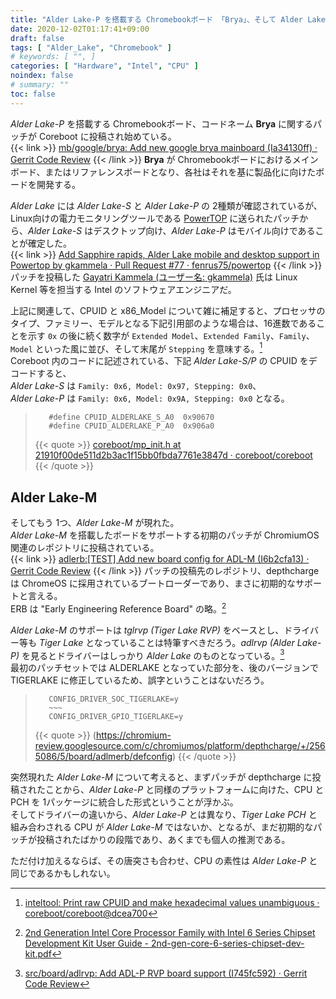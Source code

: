 ```yaml
---
title: "Alder Lake-P を搭載する Chromebookボード 「Brya」、そして Alder Lake-M"
date: 2020-12-02T01:17:41+09:00
draft: false
tags: [ "Alder_Lake", "Chromebook" ]
# keywords: [ "", ]
categories: [ "Hardware", "Intel", "CPU" ]
noindex: false
# summary: ""
toc: false
---
```


*Alder Lake-P* を搭載する Chromebookボード、コードネーム **Brya** に関するパッチが Coreboot に投稿され始めている。  
{{< link >}} [mb/google/brya: Add new google brya mainboard (Ia34130ff) · Gerrit Code Review](https://review.coreboot.org/c/coreboot/+/47819) {{< /link >}}
**Brya** が Chromebookボードにおけるメインボード、またはリファレンスボードとなり、各社はそれを基に製品化に向けたボードを開発する。  

*Alder Lake* には *Alder Lake-S* と *Alder Lake-P* の 2種類が確認されているが、Linux向けの電力モニタリングツールである [PowerTOP](https://github.com/fenrus75/powertop) に送られたパッチから、*Alder Lake-S* はデスクトップ向け、*Alder Lake-P* はモバイル向けであることが確定した。  
{{< link >}} [Add Sapphire rapids, Alder Lake mobile and desktop support in Powertop by gkammela · Pull Request #77 · fenrus75/powertop](https://github.com/fenrus75/powertop/pull/77) {{< /link >}}
パッチを投稿した [Gayatri Kammela (ユーザー名: gkammela)](https://github.com/gkammela) 氏は Linux Kernel 等を担当する Intel のソフトウェアエンジニアだ。  

上記に関連して、CPUID と x86\_Model について雑に補足すると、プロセッサのタイプ、ファミリー、モデルとなる下記引用部のような場合は、16進数であることを示す `0x` の後に続く数字が `Extended Model`、`Extended Family`、`Family`、`Model` といった風に並び、そして末尾が `Stepping` を意味する。[^coreboot-cpuid]  
Coreboot 内のコードに記述されている、下記 *Alder Lake-S/P* の CPUID をデコードすると、   
*Alder Lake-S* は `Family: 0x6, Model: 0x97, Stepping: 0x0`、  
*Alder Lake-P* は `Family: 0x6, Model: 0x9A, Stepping: 0x0` となる。  


 >        #define CPUID_ALDERLAKE_S_A0	0x90670
 >        #define CPUID_ALDERLAKE_P_A0	0x906a0
 >
 > {{< quote >}} [coreboot/mp_init.h at 21910f00de511d2b3ac1f15bb0fbda7761e3847d · coreboot/coreboot](https://github.com/coreboot/coreboot/blob/21910f00de511d2b3ac1f15bb0fbda7761e3847d/src/soc/intel/common/block/include/intelblocks/mp_init.h#L47) {{< /quote >}}

[^coreboot-cpuid]: [inteltool: Print raw CPUID and make hexadecimal values unambiguous · coreboot/coreboot@dcea700](https://github.com/coreboot/coreboot/commit/dcea700762bc97bd7fcabf2e960d47805129aeb1?branch=dcea700762bc97bd7fcabf2e960d47805129aeb1&diff=unified)


## Alder Lake-M

そしてもう 1つ、*Alder Lake-M* が現れた。  
*Alder Lake-M* を搭載したボードをサポートする初期のパッチが ChromiumOS関連のレポジトリに投稿されている。  
{{< link >}} [adlerb:[TEST] Add new board config for ADL-M (I6b2cfa13) · Gerrit Code Review](https://chromium-review.googlesource.com/c/chromiumos/platform/depthcharge/+/2565086/) {{< /link >}}
パッチの投稿先のレポジトリ、depthcharge は ChromeOS に採用されているブートローダーであり、まさに初期的なサポートと言える。  
ERB は "Early Engineering Reference Board" の略。[^erb]  

[^erb]: [2nd Generation Intel Core Processor Family with Intel 6 Series Chipset Development Kit User Guide - 2nd-gen-core-6-series-chipset-dev-kit.pdf](https://www.intel.com/content/dam/www/public/us/en/documents/guides/2nd-gen-core-6-series-chipset-dev-kit.pdf)

*Alder Lake-M* のサポートは *tglrvp (Tiger Lake RVP)* をベースとし、ドライバー等も *Tiger Lake* となっていることは特筆すべきだろう。*adlrvp (Alder Lake-P)* を見るとドライバーはしっかり *Alder Lake* のものとなっている。[^adlrvp]  
最初のパッチセットでは ALDERLAKE となっていた部分を、後のバージョンで TIGERLAKE に修正しているため、誤字ということはないだろう。  

[^adlrvp]: [src/board/adlrvp: Add ADL-P RVP board support (I745fc592) · Gerrit Code Review](https://chromium-review.googlesource.com/c/chromiumos/platform/depthcharge/+/2525915)

 >        CONFIG_DRIVER_SOC_TIGERLAKE=y
 >        ~~~
 >        CONFIG_DRIVER_GPIO_TIGERLAKE=y
 >
 > {{< quote >}} (https://chromium-review.googlesource.com/c/chromiumos/platform/depthcharge/+/2565086/5/board/adlmerb/defconfig) {{< /quote >}}


突然現れた *Alder Lake-M* について考えると、まずパッチが depthcharge に投稿されたことから、*Alder Lake-P* と同様のプラットフォームに向けた、CPU と PCH を 1パッケージに統合した形式ということが浮かぶ。  
そしてドライバーの違いから、*Alder Lake-P* とは異なり、*Tiger Lake PCH* と組み合わされる CPU が *Alder Lake-M* ではないか、となるが、まだ初期的なパッチが投稿されたばかりの段階であり、あくまでも個人の推測である。  

ただ付け加えるならば、その唐突さも合わせ、CPU の素性は *Alder Lake-P* と同じであるかもしれない。  
